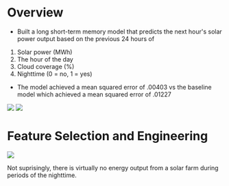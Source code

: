 # Overview

* Built a long short-term memory model that predicts the next hour's solar power output based on the previous 24 hours of 
1. Solar power (MWh)
2. The hour of the day
3. Cloud coverage (%)
4. Nighttime (0 = no, 1 = yes)

* The model achieved a mean squared error of .00403 vs the baseline model which achieved a mean squared error of .01227

![](/images/Last_3_Days.jpg)
![](/images/First_3_Days.jpg)

# Feature Selection and Engineering

![](/Users/Kyle/Desktop/exampleSite/static/images/first_3_days.png)

Not suprisingly, there is virtually no energy output from a solar farm during periods of the nighttime.
